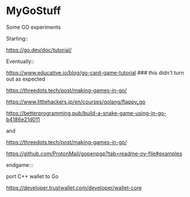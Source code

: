 # MyGoStuff
Some GO experiments


Starting::

https://go.dev/doc/tutorial/

Eventually::

https://www.educative.io/blog/go-card-game-tutorial  ### this didn't turn out as expected

https://threedots.tech/post/making-games-in-go/

https://www.littlehackers.jp/en/courses/golang/flappy_go

https://betterprogramming.pub/build-a-snake-game-using-in-go-b4186e21d011

and

https://threedots.tech/post/making-games-in-go/

https://github.com/ProtonMail/gopenpgp?tab=readme-ov-file#examples

endgame:::

port C++ wallet to Go

https://developer.trustwallet.com/developer/wallet-core

